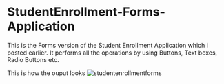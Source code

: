 # StudentEnrollment-Forms-Application
This is the Forms version of the Student Enrollment Application which i posted earlier. It performs all the operations by using Buttons, Text boxes, Radio Buttons etc.

This is how the ouput looks
![studentenrollmentforms](https://user-images.githubusercontent.com/20373744/50243146-08d81c00-0392-11e9-90c1-84c9560dfb51.JPG)
